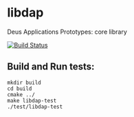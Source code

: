# libdap
Deus Applications Prototypes: core library

[![Build Status](https://travis-ci.com/demlabsinc/libdap.svg?branch=master)](https://travis-ci.com/demlabsinc/libdap)

## Build and Run tests:
```
mkdir build
cd build
cmake ../
make libdap-test
./test/libdap-test
```

